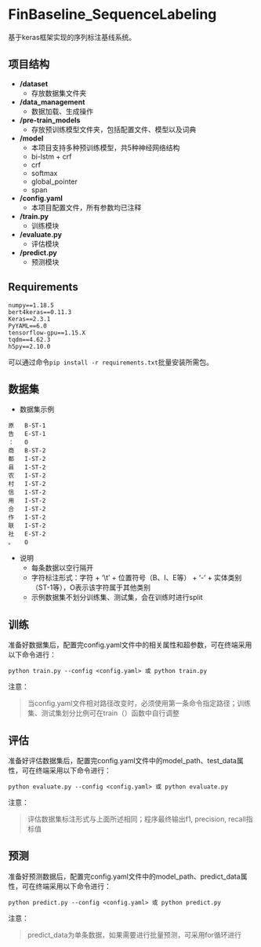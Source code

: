 # FinBaseline_SequenceLabeling
基于keras框架实现的序列标注基线系统。

## 项目结构
- **/dataset**
  - 存放数据集文件夹
- **/data_management**
  - 数据加载、生成操作
- **/pre-train_models**
  - 存放预训练模型文件夹，包括配置文件、模型以及词典
- **/model**
  - 本项目支持多种预训练模型，共5种神经网络结构
  - bi-lstm + crf
  - crf
  - softmax
  - global_pointer
  - span
- **/config.yaml**
  - 本项目配置文件，所有参数均已注释
- **/train.py**
  - 训练模块
- **/evaluate.py**
  - 评估模块
- **/predict.py**
  - 预测模块

## Requirements
```
numpy==1.18.5
bert4keras==0.11.3
Keras==2.3.1
PyYAML==6.0
tensorflow-gpu==1.15.X
tqdm==4.62.3
h5py==2.10.0
```
可以通过命令`pip install -r requirements.txt`批量安装所需包。

## 数据集
- 数据集示例
```
原	B-ST-1
告	E-ST-1
：	O
商	B-ST-2
都	I-ST-2
县	I-ST-2
农	I-ST-2
村	I-ST-2
信	I-ST-2
用	I-ST-2
合	I-ST-2
作	I-ST-2
联	I-ST-2
社	E-ST-2
。	O
```
- 说明
  - 每条数据以空行隔开
  - 字符标注形式：字符 + ‘\t’ + 位置符号（B、I、E等） + ‘-’ + 实体类别（ST-1等），O表示该字符属于其他类别
  - 示例数据集不划分训练集、测试集，会在训练时进行split

## 训练
准备好数据集后，配置完config.yaml文件中的相关属性和超参数，可在终端采用以下命令进行：
```
python train.py --config <config.yaml> 或 python train.py
```
注意：
> 当config.yaml文件相对路径改变时，必须使用第一条命令指定路径；训练集、测试集划分比例可在train（）函数中自行调整

## 评估
准备好评估数据集后，配置完config.yaml文件中的model_path、test_data属性，可在终端采用以下命令进行：
```
python evaluate.py --config <config.yaml> 或 python evaluate.py
```
注意：
> 评估数据集标注形式与上面所述相同；程序最终输出f1, precision, recall指标值

## 预测
准备好预测数据后，配置完config.yaml文件中的model_path、predict_data属性，可在终端采用以下命令进行：
```
python predict.py --config <config.yaml> 或 python predict.py
```
注意：
> predict_data为单条数据，如果需要进行批量预测，可采用for循环进行

